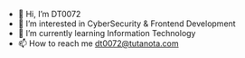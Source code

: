 - 👋 Hi, I’m DT0072
- 👀 I’m interested in CyberSecurity & Frontend Development
- 🌱 I’m currently learning Information Technology
- 📫 How to reach me dt0072@tutanota.com

<!---
DT0072/DT0072 is a ✨ special ✨ repository because its `README.md` (this file) appears on your GitHub profile.
You can click the Preview link to take a look at your changes.
--->
